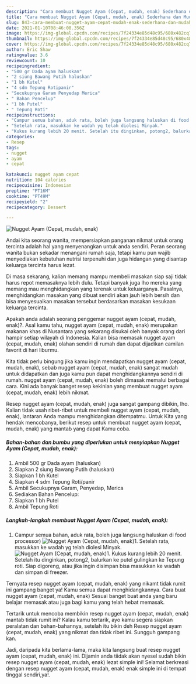 ```yaml
---
description: "Cara membuat Nugget Ayam (Cepat, mudah, enak) Sederhana dan Mudah Dibuat"
title: "Cara membuat Nugget Ayam (Cepat, mudah, enak) Sederhana dan Mudah Dibuat"
slug: 843-cara-membuat-nugget-ayam-cepat-mudah-enak-sederhana-dan-mudah-dibuat
date: 2021-01-10T08:46:08.356Z
image: https://img-global.cpcdn.com/recipes/7f24334e85d48c95/680x482cq70/nugget-ayam-cepat-mudah-enak-foto-resep-utama.jpg
thumbnail: https://img-global.cpcdn.com/recipes/7f24334e85d48c95/680x482cq70/nugget-ayam-cepat-mudah-enak-foto-resep-utama.jpg
cover: https://img-global.cpcdn.com/recipes/7f24334e85d48c95/680x482cq70/nugget-ayam-cepat-mudah-enak-foto-resep-utama.jpg
author: Eric Shaw
ratingvalue: 3.6
reviewcount: 10
recipeingredient:
- "500 gr Dada ayam haluskan"
- "2 siung Bawang Putih haluskan"
- "1 bh Kutel"
- "4 sdm Tepung Rotipanir"
- "Secukupnya Garam Penyedap Merica"
- " Bahan Pencelup"
- "1 bh Putel"
- " Tepung Roti"
recipeinstructions:
- "Campur semua bahan, aduk rata, boleh juga langsung haluskan di food processor)"
- "Setelah rata, masukkan ke wadah yg telah diolesi Minyak."
- "Kukus kurang lebih 20 menit. Setelah itu dinginkan, potong2, balurkan ke putel gulingkan ke Tepung roti. Siap digoreng, atau jika ingin disimpan bisa masukkan ke wadah dan simpan di freezer."
categories:
- Resep
tags:
- nugget
- ayam
- cepat

katakunci: nugget ayam cepat 
nutrition: 104 calories
recipecuisine: Indonesian
preptime: "PT16M"
cooktime: "PT49M"
recipeyield: "2"
recipecategory: Dessert

---
```



![Nugget Ayam (Cepat, mudah, enak)](https://img-global.cpcdn.com/recipes/7f24334e85d48c95/680x482cq70/nugget-ayam-cepat-mudah-enak-foto-resep-utama.jpg)

Andai kita seorang wanita, mempersiapkan panganan nikmat untuk orang tercinta adalah hal yang menyenangkan untuk anda sendiri. Peran seorang  wanita bukan sekadar menangani rumah saja, tetapi kamu pun wajib menyediakan kebutuhan nutrisi terpenuhi dan juga hidangan yang disantap keluarga tercinta harus lezat.

Di masa  sekarang, kalian memang mampu membeli masakan siap saji tidak harus repot memasaknya lebih dulu. Tetapi banyak juga lho mereka yang memang mau menghidangkan yang terenak untuk keluarganya. Pasalnya, menghidangkan masakan yang dibuat sendiri akan jauh lebih bersih dan bisa menyesuaikan masakan tersebut berdasarkan masakan kesukaan keluarga tercinta. 



Apakah anda adalah seorang penggemar nugget ayam (cepat, mudah, enak)?. Asal kamu tahu, nugget ayam (cepat, mudah, enak) merupakan makanan khas di Nusantara yang sekarang disukai oleh banyak orang dari hampir setiap wilayah di Indonesia. Kalian bisa memasak nugget ayam (cepat, mudah, enak) olahan sendiri di rumah dan dapat dijadikan camilan favorit di hari liburmu.

Kita tidak perlu bingung jika kamu ingin mendapatkan nugget ayam (cepat, mudah, enak), sebab nugget ayam (cepat, mudah, enak) sangat mudah untuk didapatkan dan juga kamu pun dapat menghidangkannya sendiri di rumah. nugget ayam (cepat, mudah, enak) boleh dimasak memalui berbagai cara. Kini ada banyak banget resep kekinian yang membuat nugget ayam (cepat, mudah, enak) lebih nikmat.

Resep nugget ayam (cepat, mudah, enak) juga sangat gampang dibikin, lho. Kalian tidak usah ribet-ribet untuk membeli nugget ayam (cepat, mudah, enak), lantaran Anda mampu menghidangkan ditempatmu. Untuk Kita yang hendak mencobanya, berikut resep untuk membuat nugget ayam (cepat, mudah, enak) yang mantab yang dapat Kamu coba.

<!--inarticleads1-->

##### Bahan-bahan dan bumbu yang diperlukan untuk menyiapkan Nugget Ayam (Cepat, mudah, enak):

1. Ambil 500 gr Dada ayam (haluskan)
1. Siapkan 2 siung Bawang Putih (haluskan)
1. Siapkan 1 bh Kutel
1. Siapkan 4 sdm Tepung Roti/panir
1. Ambil Secukupnya Garam, Penyedap, Merica
1. Sediakan  Bahan Pencelup:
1. Siapkan 1 bh Putel
1. Ambil  Tepung Roti




<!--inarticleads2-->

##### Langkah-langkah membuat Nugget Ayam (Cepat, mudah, enak):

1. Campur semua bahan, aduk rata, boleh juga langsung haluskan di food processor)
<img src="https://img-global.cpcdn.com/steps/77a4d6077f845aca/160x128cq70/nugget-ayam-cepat-mudah-enak-langkah-memasak-1-foto.jpg" alt="Nugget Ayam (Cepat, mudah, enak)">1. Setelah rata, masukkan ke wadah yg telah diolesi Minyak.
<img src="https://img-global.cpcdn.com/steps/f87a9fc14e24b3c5/160x128cq70/nugget-ayam-cepat-mudah-enak-langkah-memasak-2-foto.jpg" alt="Nugget Ayam (Cepat, mudah, enak)">1. Kukus kurang lebih 20 menit. Setelah itu dinginkan, potong2, balurkan ke putel gulingkan ke Tepung roti. Siap digoreng, atau jika ingin disimpan bisa masukkan ke wadah dan simpan di freezer.




Ternyata resep nugget ayam (cepat, mudah, enak) yang nikamt tidak rumit ini gampang banget ya! Kamu semua dapat menghidangkannya. Cara buat nugget ayam (cepat, mudah, enak) Sesuai banget buat anda yang baru belajar memasak atau juga bagi kamu yang telah hebat memasak.

Tertarik untuk mencoba membikin resep nugget ayam (cepat, mudah, enak) mantab tidak rumit ini? Kalau kamu tertarik, ayo kamu segera siapkan peralatan dan bahan-bahannya, setelah itu bikin deh Resep nugget ayam (cepat, mudah, enak) yang nikmat dan tidak ribet ini. Sungguh gampang kan. 

Jadi, daripada kita berlama-lama, maka kita langsung buat resep nugget ayam (cepat, mudah, enak) ini. Dijamin anda tiidak akan nyesel sudah bikin resep nugget ayam (cepat, mudah, enak) lezat simple ini! Selamat berkreasi dengan resep nugget ayam (cepat, mudah, enak) enak simple ini di tempat tinggal sendiri,ya!.

